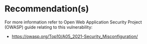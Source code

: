 # Recommendation(s)

For more information refer to Open Web Application Security Project (OWASP) guide relating to this vulnerability:

- <https://owasp.org/Top10/A05_2021-Security_Misconfiguration/>
